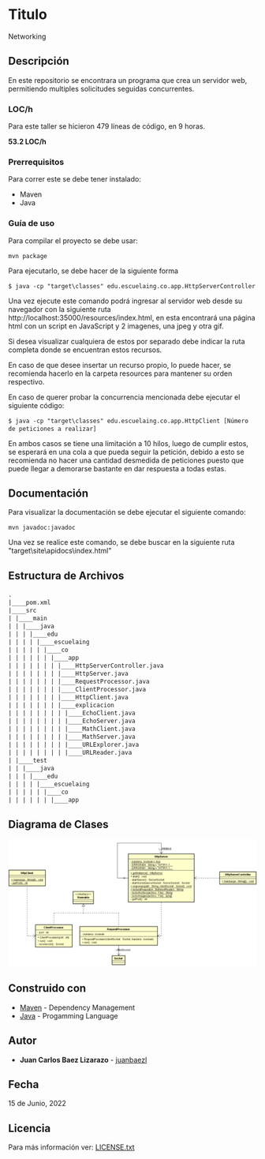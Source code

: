 # Titulo

Networking

## Descripción

En este repositorio se encontrara un programa que crea un servidor web, permitiendo multiples solicitudes seguidas concurrentes.

### LOC/h

Para este taller se hicieron 479 líneas de código, en 9 horas.

**53.2 LOC/h**

### Prerrequisitos

Para correr este se debe tener instalado:

- Maven
- Java

### Guía de uso

Para compilar el proyecto se debe usar:

```
mvn package
```

Para ejecutarlo, se debe hacer de la siguiente forma

```
$ java -cp "target\classes" edu.escuelaing.co.app.HttpServerController
```

Una vez ejecute este comando podrá ingresar al servidor web desde su navegador con la siguiente ruta http://localhost:35000/resources/index.html, en esta encontrará una página html con un script en JavaScript y 2 imagenes, una jpeg y otra gif.

Si desea visualizar cualquiera de estos por separado debe indicar la ruta completa donde se encuentran estos recursos.

En caso de que desee insertar un recurso propio, lo puede hacer, se recomienda hacerlo en la carpeta resources para mantener su orden respectivo.

En caso de querer probar la concurrencia mencionada debe ejecutar el siguiente código:

```
$ java -cp "target\classes" edu.escuelaing.co.app.HttpClient [Número de peticiones a realizar]
```

En ambos casos se tiene una limitación a 10 hilos, luego de cumplir estos, se esperará en una cola a que pueda seguir la petición, debido a esto se recomienda no hacer una cantidad desmedida de peticiones puesto que puede llegar a demorarse bastante en dar respuesta a todas estas.

## Documentación

Para visualizar la documentación se debe ejecutar el siguiente comando:

```
mvn javadoc:javadoc
```

Una vez se realice este comando, se debe buscar en la siguiente ruta "target\site\apidocs\index.html"

## Estructura de Archivos

    .
    |____pom.xml
    |____src
    | |____main
    | | |____java
    | | | |____edu
    | | | | |____escuelaing
    | | | | | |____co
    | | | | | | |____app
    | | | | | | | |____HttpServerController.java
    | | | | | | | |____HttpServer.java
    | | | | | | | |____RequestProcessor.java
    | | | | | | | |____ClientProcessor.java
    | | | | | | | |____HttpClient.java
    | | | | | | | |____explicacion
    | | | | | | | | |____EchoClient.java
    | | | | | | | | |____EchoServer.java
    | | | | | | | | |____MathClient.java
    | | | | | | | | |____MathServer.java
    | | | | | | | | |____URLExplorer.java
    | | | | | | | | |____URLReader.java
    | |____test
    | | |____java
    | | | |____edu
    | | | | |____escuelaing
    | | | | | |____co
    | | | | | | |____app

## Diagrama de Clases

![Diagrama de Clases](img/diagrama_de_clases.png)

## Construido con

- [Maven](https://maven.apache.org/) - Dependency Management
- [Java](https://www.java.com/es/) - Progamming Language

## Autor

- **Juan Carlos Baez Lizarazo** - [juanbaezl](https://github.com/juanbaezl)

## Fecha

15 de Junio, 2022

## Licencia

Para más información ver: [LICENSE.txt](License.txt)
